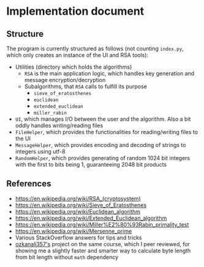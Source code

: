 # Implementation document

## Structure

The program is currently structured as follows (not counting `index.py`, which only creates an instance of the UI and RSA tools):
- Utilities (directory which holds the algorithms)
  - `RSA` is the main application logic, which handles key generation and message encryption/decryption
  - Subalgorithms, that `RSA` calls to fulfill its purpose
    - `sieve_of_eratosthenes`
    - `euclidean`
    - `extended_euclidean`
    - `miller_rabin`
- `UI`, which manages I/O between the user and the algorithm. Also a bit oddly handles writing/reading files
- `FileHelper`, which provides the functionalities for reading/writing files to the UI
- `MessageHelper`, which provides encoding and decoding of strings to integers using utf-8
- `RandomHelper`, which provides generating of random 1024 bit integers with the first to bits being 1, guaranteeing 2048 bit products

## References

- https://en.wikipedia.org/wiki/RSA_(cryptosystem)
- https://en.wikipedia.org/wiki/Sieve_of_Eratosthenes
- https://en.wikipedia.org/wiki/Euclidean_algorithm
- https://en.wikipedia.org/wiki/Extended_Euclidean_algorithm
- https://en.wikipedia.org/wiki/Miller%E2%80%93Rabin_primality_test
- https://en.wikipedia.org/wiki/Mersenne_prime
- Various StackOverflow answers for tips and tricks
- [ozkanali357's](https://github.com/ozkanali357/AILabsProject) project on the same course, which I peer reviewed,
  for showing me a slightly faster and smarter way to calculate byte length from bit length without `math` dependency

